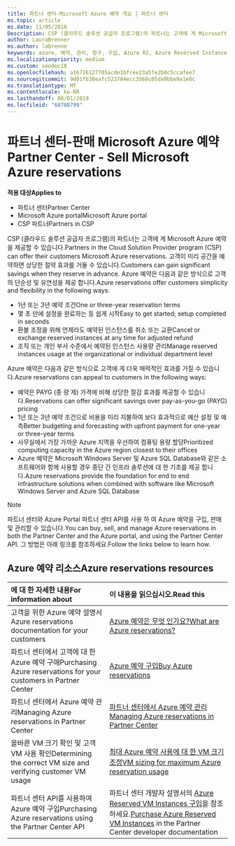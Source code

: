 ```yaml
---
title: 파트너 센터-Microsoft Azure 예약 개요 | 파트너 센터
ms.topic: article
ms.date: 11/05/2018
Description: CSP (클라우드 솔루션 공급자 프로그램)의 파트너는 고객에 게 Microsoft Azure 예약을 제공할 수 있습니다.
author: LauraBrenner
ms.author: labrenne
keywords: azure, 예약, 관리, 청구, 구입, Azure RI, Azure Reserved Instances
ms.localizationpriority: medium
ms.custom: seodec18
ms.openlocfilehash: a16726127705acde1bfcee23a5fe2b8c5ccafee7
ms.sourcegitcommit: 9d01fb30eafc523784ecc3568c05da9bbe9a1e8c
ms.translationtype: MT
ms.contentlocale: ko-KR
ms.lasthandoff: 08/01/2019
ms.locfileid: "68708799"
---
```

# <a name="partner-center---sell-microsoft-azure-reservations"></a><span data-ttu-id="303e1-104">파트너 센터-판매 Microsoft Azure 예약</span><span class="sxs-lookup"><span data-stu-id="303e1-104">Partner Center - Sell Microsoft Azure reservations</span></span>

<!--Maggie, 12/7/18 - Added "Partner Center" to metadata title and H1 title as per Catherine Watson in bug #19868631-->

<span data-ttu-id="303e1-105">**적용 대상**</span><span class="sxs-lookup"><span data-stu-id="303e1-105">**Applies to**</span></span>

- <span data-ttu-id="303e1-106">파트너 센터</span><span class="sxs-lookup"><span data-stu-id="303e1-106">Partner Center</span></span>
- <span data-ttu-id="303e1-107">Microsoft Azure portal</span><span class="sxs-lookup"><span data-stu-id="303e1-107">Microsoft Azure portal</span></span>
- <span data-ttu-id="303e1-108">CSP 파트너</span><span class="sxs-lookup"><span data-stu-id="303e1-108">Partners in CSP</span></span>

<span data-ttu-id="303e1-109">CSP (클라우드 솔루션 공급자 프로그램)의 파트너는 고객에 게 Microsoft Azure 예약을 제공할 수 있습니다.</span><span class="sxs-lookup"><span data-stu-id="303e1-109">Partners in the Cloud Solution Provider program (CSP) can offer their customers Microsoft Azure reservations.</span></span> <span data-ttu-id="303e1-110">고객이 미리 공간을 예약하면 상당한 절약 효과를 거둘 수 있습니다.</span><span class="sxs-lookup"><span data-stu-id="303e1-110">Customers can gain significant savings when they reserve in advance.</span></span> <span data-ttu-id="303e1-111">Azure 예약은 다음과 같은 방식으로 고객의 단순성 및 유연성을 제공 합니다.</span><span class="sxs-lookup"><span data-stu-id="303e1-111">Azure reservations offer customers simplicity and flexibility in the following ways:</span></span>

- <span data-ttu-id="303e1-112">1년 또는 3년 예약 조건</span><span class="sxs-lookup"><span data-stu-id="303e1-112">One or three-year reservation terms</span></span>
- <span data-ttu-id="303e1-113">몇 초 만에 설정을 완료하는 등 쉽게 시작</span><span class="sxs-lookup"><span data-stu-id="303e1-113">Easy to get started; setup completed in seconds</span></span>
- <span data-ttu-id="303e1-114">환불 조정을 위해 언제라도 예약된 인스턴스를 취소 또는 교환</span><span class="sxs-lookup"><span data-stu-id="303e1-114">Cancel or exchange reserved instances at any time for adjusted refund</span></span>
- <span data-ttu-id="303e1-115">조직 또는 개인 부서 수준에서 예약된 인스턴스 사용량 관리</span><span class="sxs-lookup"><span data-stu-id="303e1-115">Manage reserved instances usage at the organizational or individual department level</span></span> 

<span data-ttu-id="303e1-116">Azure 예약은 다음과 같은 방식으로 고객에 게 더욱 매력적인 효과를 가질 수 있습니다.</span><span class="sxs-lookup"><span data-stu-id="303e1-116">Azure reservations can appeal to customers in the following ways:</span></span>

- <span data-ttu-id="303e1-117">예약은 PAYG (종 량 제) 가격에 비해 상당한 절감 효과를 제공할 수 있습니다.</span><span class="sxs-lookup"><span data-stu-id="303e1-117">Reservations can offer significant savings over pay-as-you-go (PAYG) pricing</span></span>
- <span data-ttu-id="303e1-118">1년 또는 3년 예약 조건으로 비용을 미리 지불하여 보다 효과적으로 예산 설정 및 예측</span><span class="sxs-lookup"><span data-stu-id="303e1-118">Better budgeting and forecasting with upfront payment for one-year or three-year terms</span></span>
- <span data-ttu-id="303e1-119">사무실에서 가장 가까운 Azure 지역을 우선하여 컴퓨팅 용량 할당</span><span class="sxs-lookup"><span data-stu-id="303e1-119">Prioritized computing capacity in the Azure region closest to their offices</span></span>
- <span data-ttu-id="303e1-120">Azure 예약은 Microsoft Windows Server 및 Azure SQL Database와 같은 소프트웨어와 함께 사용할 경우 종단 간 인프라 솔루션에 대 한 기초를 제공 합니다.</span><span class="sxs-lookup"><span data-stu-id="303e1-120">Azure reservations provide the foundation for end to end infrastructure solutions when combined with software like Microsoft Windows Server and Azure SQL Database</span></span>

>[!NOTE]
> <span data-ttu-id="303e1-121">파트너 센터와 Azure Portal 파트너 센터 API를 사용 하 여 Azure 예약을 구입, 판매 및 관리할 수 있습니다.</span><span class="sxs-lookup"><span data-stu-id="303e1-121">You can buy, sell, and manage Azure reservations in both the Partner Center and the Azure portal, and using the Partner Center API.</span></span> <span data-ttu-id="303e1-122">그 방법은 아래 링크를 참조하세요.</span><span class="sxs-lookup"><span data-stu-id="303e1-122">Follow the links below to learn how.</span></span>

## <a name="azure-reservations-resources"></a><span data-ttu-id="303e1-123">Azure 예약 리소스</span><span class="sxs-lookup"><span data-stu-id="303e1-123">Azure reservations resources</span></span>

|<span data-ttu-id="303e1-124">**에 대 한 자세한 내용**</span><span class="sxs-lookup"><span data-stu-id="303e1-124">**For information about**</span></span>   |<span data-ttu-id="303e1-125">**이 내용을 읽으십시오.**</span><span class="sxs-lookup"><span data-stu-id="303e1-125">**Read this**</span></span>    |
|:-----------------------------|:-----------------|
| <span data-ttu-id="303e1-126">고객을 위한 Azure 예약 설명서</span><span class="sxs-lookup"><span data-stu-id="303e1-126">Azure reservations documentation for your customers</span></span> | [<span data-ttu-id="303e1-127">Azure 예약은 무엇 인가요?</span><span class="sxs-lookup"><span data-stu-id="303e1-127">What are Azure reservations?</span></span>](https://docs.microsoft.com/azure/billing/billing-save-compute-costs-reservations)
|<span data-ttu-id="303e1-128">파트너 센터에서 고객에 대 한 Azure 예약 구매</span><span class="sxs-lookup"><span data-stu-id="303e1-128">Purchasing Azure reservations for your customers in Partner Center</span></span>   |[<span data-ttu-id="303e1-129">Azure 예약 구입</span><span class="sxs-lookup"><span data-stu-id="303e1-129">Buy Azure reservations</span></span>](azure-reservations-buying.md)
|<span data-ttu-id="303e1-130">파트너 센터에서 Azure 예약 관리</span><span class="sxs-lookup"><span data-stu-id="303e1-130">Managing Azure reservations in Partner Center</span></span> | [<span data-ttu-id="303e1-131">파트너 센터에서 Azure 예약 관리</span><span class="sxs-lookup"><span data-stu-id="303e1-131">Managing Azure reservations in Partner Center</span></span>](azure-reservations-manage.md)
|<span data-ttu-id="303e1-132">올바른 VM 크기 확인 및 고객 VM 사용 확인</span><span class="sxs-lookup"><span data-stu-id="303e1-132">Determining the correct VM size and verifying customer VM usage</span></span>   |[<span data-ttu-id="303e1-133">최대 Azure 예약 사용에 대 한 VM 크기 조정</span><span class="sxs-lookup"><span data-stu-id="303e1-133">VM sizing for maximum Azure reservation usage</span></span>](azure-usage.md)   |
|<span data-ttu-id="303e1-134">파트너 센터 API를 사용하여 Azure 예약 구입</span><span class="sxs-lookup"><span data-stu-id="303e1-134">Purchasing Azure reservations using the Partner Center API</span></span> | <span data-ttu-id="303e1-135">파트너 센터 개발자 설명서의 [Azure Reserved VM Instances 구입](https://docs.microsoft.com/partner-center/develop/purchase-azure-reservations)을 참조하세요.</span><span class="sxs-lookup"><span data-stu-id="303e1-135">[Purchase Azure Reserved VM Instances](https://docs.microsoft.com/partner-center/develop/purchase-azure-reservations) in the Partner Center developer documentation</span></span>
